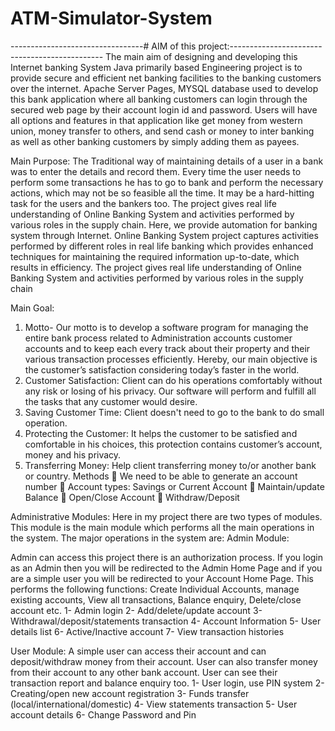 # ATM-Simulator-System

---------------------------------# AIM of this project:----------------------------------------------
The main aim of designing and developing this Internet banking System Java primarily based
Engineering project is to provide secure and efficient net banking facilities to the banking
customers over the internet. Apache Server Pages, MYSQL database used to develop this bank
application where all banking customers can login through the secured web page by their account
login id and password. Users will have all options and features in that application like get money
from western union, money transfer to others, and send cash or money to inter banking as well as
other banking customers by simply adding them as payees.

Main Purpose:
The Traditional way of maintaining details of a user in a bank was to enter the details and record
them. Every time the user needs to perform some transactions he has to go to bank and perform
the necessary actions, which may not be so feasible all the time. It may be a hard-hitting task for
the users and the bankers too. The project gives real life understanding of Online Banking
System and activities performed by various roles in the supply chain. Here, we provide
automation for banking system through Internet. Online Banking System project captures
activities performed by different roles in real life banking which provides enhanced techniques
for maintaining the required information up-to-date, which results in efficiency. The project
gives real life understanding of Online Banking System and activities performed by various roles
in the supply chain

Main Goal:
1. Motto- Our motto is to develop a software program for managing the entire bank process
related to Administration accounts customer accounts and to keep each every track about their
property and their various transaction processes efficiently.
Hereby, our main objective is the customer’s satisfaction considering today’s faster in the world.
2. Customer Satisfaction: Client can do his operations comfortably without any risk or losing of
his privacy. Our software will perform and fulfill all the tasks that any customer would desire.
3. Saving Customer Time: Client doesn't need to go to the bank to do small operation.
4. Protecting the Customer: It helps the customer to be satisfied and comfortable in his choices,
this protection contains customer’s account, money and his privacy.
5. Transferring Money: Help client transferring money to/or another bank or country.
Methods
 We need to be able to generate an account number
 Account types: Savings or Current Account
 Maintain/update Balance
 Open/Close Account
 Withdraw/Deposit

Administrative Modules:
Here in my project there are two types of modules. This module is the main module which
performs all the main operations in the system. The major operations in the system are:
Admin Module:

Admin can access this project there is an authorization process. If you login as an Admin then
you will be redirected to the Admin Home Page and if you are a simple user you will be
redirected to your Account Home Page. This performs the following functions: Create
Individual Accounts, manage existing accounts, View all transactions, Balance enquiry,
Delete/close account etc.
1- Admin login
2- Add/delete/update account
3- Withdrawal/deposit/statements transaction
4- Account Information
5- User details list
6- Active/Inactive account
7- View transaction histories

User Module:
A simple user can access their account and can deposit/withdraw money from their account.
User can also transfer money from their account to any other bank account. User can see their
transaction report and balance enquiry too.
1- User login, use PIN system
2- Creating/open new account registration
3- Funds transfer (local/international/domestic)
4- View statements transaction
5- User account details
6- Change Password and Pin
